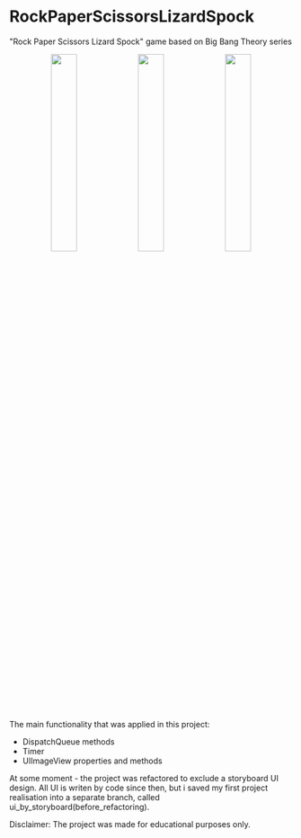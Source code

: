 # RockPaperScissorsLizardSpock
"Rock Paper Scissors Lizard Spock" game based on Big Bang Theory series

<p align="center">
<img src="https://user-images.githubusercontent.com/82824022/211146472-615228de-4feb-4491-933c-a28da7079b11.PNG" width=30% height=30%>  <img src="https://user-images.githubusercontent.com/82824022/211146480-b9fcfd62-cdcf-4671-b605-adebe34a691a.PNG" width=30% height=30%>  <img src="https://user-images.githubusercontent.com/82824022/211146481-727e63ea-bf7f-43df-bce5-76e589ed190c.PNG" width=30% height=30%>
</p>

The main functionality that was applied in this project:
- DispatchQueue methods
- Timer
- UIImageView properties and methods

At some moment - the project was refactored to exclude a storyboard UI design. All UI is writen by code since then, but i saved my first project realisation into a separate branch, called ui_by_storyboard(before_refactoring).

Disclaimer:
The project was made for educational purposes only.
